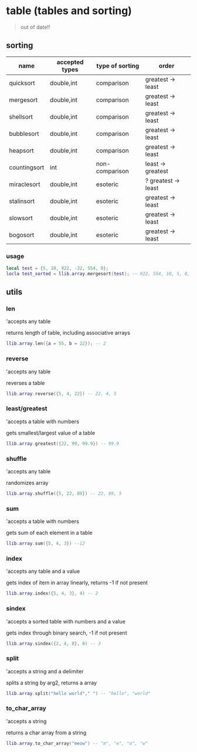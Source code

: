 # table (tables and sorting)

> out of date!!

## sorting

|name|accepted types|type of sorting|order|
|---|---|---|---|
|quicksort| double,int | comparison | greatest -> least |
|mergesort| double,int | comparison | greatest -> least |
|shellsort| double,int | comparison | greatest -> least |
|bubblesort| double,int | comparison | greatest -> least |
|heapsort| double,int | comparison | greatest -> least |
|countingsort| int | non-comparison | least -> greatest|
|miraclesort| double,int | esoteric | ? greatest -> least |
|stalinsort| double,int | esoteric | greatest -> least |
|slowsort| double,int | esoteric | greatest -> least |
|bogosort| double,int | esoteric | greatest -> least |

### usage

```lua
local test = {5, 10, 922, -32, 554, 0};
locla test_sorted = llib.array.mergesort(test); -- 922, 554, 10, 5, 0, -32
```

## utils

### len 

'accepts any table 

returns length of table, including associative arrays

```lua
llib.array.len({a = 55, b = 22}); -- 2
```

### reverse 

'accepts any table 

reverses a table

```lua
llib.array.reverse({5, 4, 22}) -- 22, 4, 5
```

### least/greatest 

'accepts a table with numbers 

gets smallest/largest value of a table

```lua
llib.array.greatest({22, 99, 99.9}) -- 99.9
```

### shuffle 

'accepts any table

randomizes array 

```lua
llib.array.shuffle({5, 22, 89}) -- 22, 89, 5
```
### sum 

'accepts a table with numbers 

gets sum of each element in a table 

```lua
llib.array.sum({5, 4, 3}) --12
```

### index

'accepts any table and a value

gets index of item in array linearly, returns -1 if not present

```lua
llib.array.index({5, 4, 3}, 4) -- 2
```

### sindex 

'accepts a sorted table with numbers and a value

gets index through binary search, -1 if not present

```lua
llib.array.sindex({2, 4, 8}, 8) -- 3
```

### split 

'accepts a string and a delimiter

splits a string by arg2, returns a array 

```lua
llib.array.split("hello world"," ") -- "hello", "world"
```

### to_char_array 

'accepts a string 

returns a char array from a string 

```lua
llib.array.to_char_array("meow") -- "m", "e", "o", "w"
```

